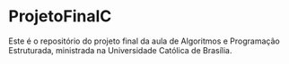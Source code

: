 # ProjetoFinalC
Este é o repositório do projeto final da aula de Algoritmos e Programação Estruturada, ministrada na Universidade Católica de Brasília.
